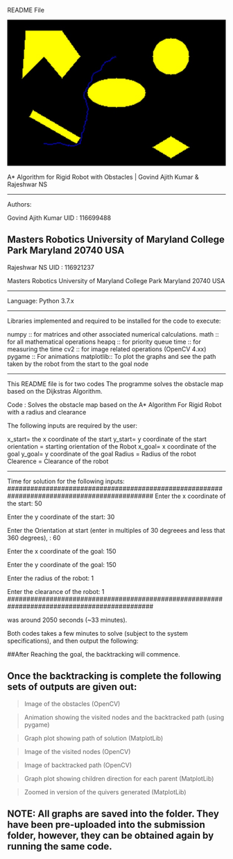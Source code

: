 README File

![](Images/backtracked_img.jpg)

 A* Algorithm for Rigid Robot with Obstacles | Govind Ajith Kumar & Rajeshwar NS
_________________________________________________________________________________________
Authors: 

Govind Ajith Kumar
UID : 116699488

Masters Robotics 
University of Maryland
College Park
Maryland
20740 USA
--------------------------
Rajeshwar NS
UID : 116921237

Masters Robotics
University of Maryland
College Park
Maryland
20740 USA
_________________________________________________________________________________________
Language: Python 3.7.x
_________________________________________________________________________________________
Libraries implemented and required to be installed for the code to execute:

numpy :: for matrices and other associated numerical calculations. 
math :: for all mathematical operations
heapq :: for priority queue
time :: for measuring the time
cv2 :: for image related operations (OpenCV 4.xx)
pygame :: For animations
matplotlib:: To plot the graphs and see the path taken by the robot from the start to the goal node
_________________________________________________________________________________________

This README file is for two codes
The programme solves the obstacle map based on the Dijkstras Algorithm. 

Code : Solves the obstacle map based on the A* Algorithm For Rigid Robot with a radius and clearance

The following inputs are required by the user:

x_start= the x coordinate of the start
y_start= y coordinate of the start
orientation = starting orientation of the Robot
x_goal= x coordinate of the goal
y_goal= y coordinate of the goal
Radius = Radius of the robot
Clearence = Clearance of the robot


---------------------------------------------------------------------------------------------
Time for solution for the following inputs:
##############################################################################################
Enter the x coordinate of the start:  50

Enter the y coordinate of the start:  30

Enter the Orientation at start (enter in multiples of 30 degreees and less that 360 degrees), :  60

Enter the x coordinate of the goal:  150

Enter the y coordinate of the goal:  150

Enter the radius of the robot:  1

Enter the clearance of the robot: 1
##############################################################################################

was around 2050 seconds (~33 minutes).

Both codes takes a few minutes to solve (subject to the system specifications), and then output 
the following:

##After Reaching the goal, the backtracking will commence.

## Once the backtracking is complete the following sets of outputs are given out:

> Image of the obstacles (OpenCV)

> Animation showing the visited nodes and the backtracked path (using pygame)

> Graph plot showing path of solution (MatplotLib)

> Image of the visited nodes (OpenCV)

> Image of backtracked path (OpenCV)

> Graph plot showing children direction for each parent (MatplotLib)

> Zoomed in version of the quivers generated (MatplotLib)

NOTE: All graphs are saved into the folder. They have been pre-uploaded into the submission folder, 
however, they can be obtained again by running the same code.
---------------------------------------------------------------------------------------------




